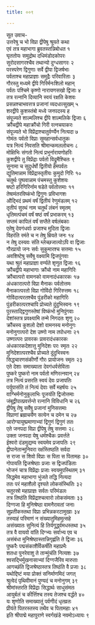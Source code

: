 ```yaml
---
title: ००९

---
```

सूत उवाच-  
उत्तरेषु च भो विप्रा द्वीपेषु श्रूयते कथा  
एवं तत्र महाभागा ब्रुवतस्तन्निबोधत १  
घृततोयः समुद्रोथ दधिमंडोदकोपरः  
सुरोदसागरश्चैव तथान्यो दुग्धसागरः २  
परस्परेण द्विगुणाः सर्वे द्वीपा द्विजर्षभाः  
पर्वताश्च महाप्राज्ञाः समुद्रैः परिवारिताः ३  
गौरस्तु मध्यमे द्वीपे गिरिर्मनःशिलो महान्  
पर्वतः पश्चिमे कृष्णो नारायणसखो द्विजाः ४  
तत्र रत्नानि दिव्यानि स्वयं रक्षति केशवः  
प्रसन्नश्चाभवत्तत्र प्रजानां व्यदधात्सुखम् ५  
शरद्वीपे कुशस्तंबो मध्ये जनपदस्य ह  
संपूज्यते शाल्मलिश्च द्वीपे शाल्मलिके द्विजाः ६  
क्रौंचद्वीपे महाक्रौंचो गिरी रत्नचयाकरः  
संपूज्यते भो विप्रेंद्राश्चातुर्वर्ण्येन नित्यदा ७  
गोमंतः पर्वतो विप्राः सुमहान्सर्वधातुकः  
यत्र नित्यं निवसति श्रीमान्कमललोचनः ८  
मोक्षिभिः संगतो नित्यं प्रभुर्नारायणोहरिः  
कुशद्वीपे तु विप्रेंद्राः पर्वतो विद्रुमैश्चितः ९  
सुनामा च सुदुर्धर्षो द्वितीयो हेमपर्वतः  
द्युतिमान्नाम विप्रेंद्रास्तृतीयः कुमुदो गिरिः १०  
चतुर्थः पुष्पवान्नाम पंचमस्तु कुशेशयः  
षष्टो हरिगिरिर्नाम षडेते पर्वतोत्तमाः ११  
तेषामंतरविष्कंभो द्विगुणः प्रविभागशः  
औद्भिदं प्रथमं वर्षं द्वितीयं रेणुमंडलम् १२  
तृतीयं सुरथं नाम चतुर्थं लंबनं स्मृतम्  
धृतिमत्पंचमं वर्षं षष्ठं वर्षं प्रभाकरम् १३  
सप्तमं कापिलं वर्षं सप्तैते वर्षलंबकाः  
एतेषु देवगंधर्वाः प्रजाश्च मुदिता द्विजाः  
विहरंति रमंते च न तेषु म्रियते जनः १४  
न तेषु दस्यवः संति म्लेच्छजात्योऽपि वा द्विजाः  
गौरप्रायो जनः सर्वः सुकुमारश्च सत्तमाः १५  
अवशिष्टेषु सर्वेषु वक्ष्यामि द्विजपुंगवाः  
यथा श्रुतं महाप्राज्ञा वर्ण्यते शृणुत द्विजाः १६  
क्रौंचद्वीपे महाभागाः क्रौंचो नाम महागिरिः  
क्रौंचात्परो वामनको वामनादंधकारकः १७  
अंधकारात्परो विप्रा मैनाकः पर्वतोत्तमः  
मैनाकात्परतो विप्रा गोविंदो गिरिरुत्तमः १८  
गोविंदात्परतश्चैव पुंडरीको महागिरिः  
पुंडरीकात्परश्चापि प्रोच्यते दुंदुभिस्वनः १९  
पुरस्ताद्द्विगुणस्तेषां विष्कंभो मुनिपुंगवाः  
देशांस्तत्र प्रवक्ष्यामि तन्मे निगदतः शृणु २०  
क्रौंचस्य कुशलो देशो वामनस्य मनोनुगः  
मनोनुगात्परो देश उष्णो नाम तपोधनाः २१  
उष्णात्परः प्रावरकः प्रावरादंधकारकः  
अंधकारकदेशात्तु मुनिदेशः परः स्मृतः २२  
मुनिदेशात्परश्चैव प्रोच्यते दुंदुभिस्वनः  
सिद्धचारणसंकीर्णो गौरः प्रायोजनः स्मृतः २३  
एते देशाः समाख्याता देवगंधर्वसेविताः  
पुष्करे पुष्करो नाम पर्वतो मणिरत्नवान् २४  
तत्र नित्यं प्रसरति स्वयं देवः प्रजापतिः  
पर्युपासंति तं नित्यं देवाः सर्वे महर्षयः २५  
वाग्भिर्मनोनुकूलाभिः पूजयंति द्विजोत्तमाः  
जंबूद्वीपात्प्रवर्त्तन्ते रत्नानि विविधानि च २६  
द्वीपेषु तेषु सर्वेषु प्रजानां मुनिसत्तमाः  
विप्राणां ब्रह्मचर्येण सत्येन च दमेन च २७  
आरोग्यायुष्प्रमाणाभ्यां द्विगुणं द्विगुणं ततः  
एते जनपदा विप्रा द्वीपेषु तेषु सत्तमाः २८  
उक्ता जनपदा येषु धर्मश्चैकः प्रवर्त्तते  
ईश्वरो दंडमुद्यम्य स्वयमेव प्रजापतिः २९  
द्वीपानेतान्मुनिवरा रक्षंस्तिष्ठति सर्वदा  
स राजा स शिवो विप्राः स पिता स पितामहः ३०  
गोपायति द्विजश्रेष्ठाः प्रजाः स द्विजपंडिताः  
भोजनं चात्र विप्रेंद्राः प्रजाः स्वयमुपस्थितम् ३१  
सिद्धमेव महाभागा भुंजते तद्धि नित्यदा  
ततः परं महाशैलो दृश्यते लोकसंस्थितिः ३२  
चतुरस्रो महाप्राज्ञः सर्वतः परिमंडलः  
तत्र तिष्ठंति विप्रेंद्राश्चत्वारो लोकसंमताः ३३  
दिग्गजा हि मुनिश्रेष्ठा वामनैरावतां जनाः  
सुप्रतीकस्तथा विप्राः प्रभिन्नकरटामुखाः ३४  
तस्याहं परिमाणं न संख्यातुमिहमुत्सहे  
असंख्यातः सुनित्यं हि तिर्यगूर्द्ध्वमधस्तथा ३५  
तत्र वै वायवो वांति दिग्भ्यः सर्वाभ्य एव च  
असंबंधा मुनिश्रेष्ठास्तान्निगृह्णंति ते द्विजाः ३६  
पुष्करैः पद्मसंकाशैर्विकर्षंति महाप्रभैः  
शतधा पुनरेवाशु ते तान्मुंचंति नित्यशः ३७  
श्वसद्भिर्मुखनासाभ्यां दिग्गजैरिव मारुताः  
आगच्छंति द्विजश्रेष्ठास्तत्र तिष्ठंति वै प्रजाः ३८  
यथोद्दिष्टं मया प्रोक्तं सनिर्माणमिदं जगत्  
श्रुत्वेदं पृथिवीमानं पुण्यदं च मनोनुगम् ३९  
श्रीमांस्तरति विप्रेंद्राः सिद्धार्थः साधुसंमतः  
आयुर्बलं च कीर्त्तिश्च तस्य तेजश्च वर्द्धते ४०  
यः शृणोति समाख्यातुं पर्वणीदं धृतव्रतः  
प्रीयंते पितरस्तस्य तथैव च पितामहाः ४१  
इति श्रीपाद्मे महापुराणे स्वर्गखंडे नवमोऽध्यायः ९